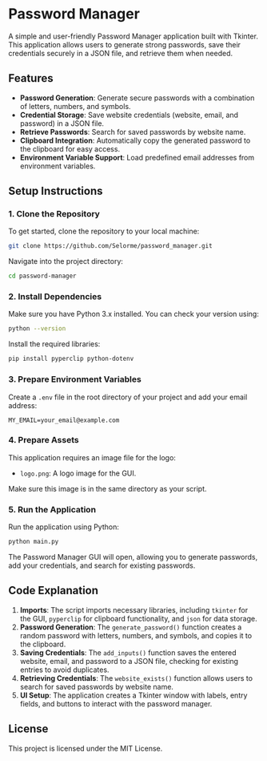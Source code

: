 # Password Manager

A simple and user-friendly Password Manager application built with Tkinter. This application allows users to generate strong passwords, save their credentials securely in a JSON file, and retrieve them when needed.

## Features

- **Password Generation**: Generate secure passwords with a combination of letters, numbers, and symbols.
- **Credential Storage**: Save website credentials (website, email, and password) in a JSON file.
- **Retrieve Passwords**: Search for saved passwords by website name.
- **Clipboard Integration**: Automatically copy the generated password to the clipboard for easy access.
- **Environment Variable Support**: Load predefined email addresses from environment variables.

## Setup Instructions

### 1. Clone the Repository

To get started, clone the repository to your local machine:

```bash
git clone https://github.com/Selorme/password_manager.git
```

Navigate into the project directory:

```bash
cd password-manager
```

### 2. Install Dependencies

Make sure you have Python 3.x installed. You can check your version using:

```bash
python --version
```

Install the required libraries:

```bash
pip install pyperclip python-dotenv
```

### 3. Prepare Environment Variables

Create a `.env` file in the root directory of your project and add your email address:

```
MY_EMAIL=your_email@example.com
```

### 4. Prepare Assets

This application requires an image file for the logo:

- `logo.png`: A logo image for the GUI.

Make sure this image is in the same directory as your script.

### 5. Run the Application

Run the application using Python:

```bash
python main.py
```

The Password Manager GUI will open, allowing you to generate passwords, add your credentials, and search for existing passwords.

## Code Explanation

1. **Imports**: The script imports necessary libraries, including `tkinter` for the GUI, `pyperclip` for clipboard functionality, and `json` for data storage.
2. **Password Generation**: The `generate_password()` function creates a random password with letters, numbers, and symbols, and copies it to the clipboard.
3. **Saving Credentials**: The `add_inputs()` function saves the entered website, email, and password to a JSON file, checking for existing entries to avoid duplicates.
4. **Retrieving Credentials**: The `website_exists()` function allows users to search for saved passwords by website name.
5. **UI Setup**: The application creates a Tkinter window with labels, entry fields, and buttons to interact with the password manager.

## License

This project is licensed under the MIT License.
